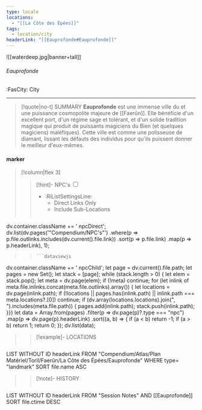 ```yaml
---
type: locale
locations:
  - "[[La Côte des Épées]]"
tags:
  - location/city
headerLink: "[[Eauprofonde#Eauprofonde]]"
---
```


![[waterdeep.jpg|banner+tall]]
###### Eauprofonde
<span class="sub2">:FasCity: City</span>
___

> [!quote|no-t] SUMMARY
>**Eauprofonde** est une immense ville du et une puissance cosmopolite majeure de [[Faerûn]]. Elle bénéficie d'un excellent port, d'un régime sage et tolérant, et d'un solide tradition magique qui produit de puissants magiciens du Bien (et quelques magiciens) maléfiques). Cette ville est comme une polisseuse de diamant, lissant les défauts des individus pour qu'ils puissent donner le meilleur d'eux-mêmes.
#### marker
> [!column|flex 3]
> > [!hint]-  NPC's
> > <input type="checkbox" id="npc"/><ul class="sortMenu"><li class="sortIcon">:RiListSettingsLine:<ul class="dropdown npcedit"><li><label for="npc" class="directLabel active">Direct Links Only</label></li><li><label for="npc" class="childLabel">Include Sub-Locations</label></li></ul></li></ul>
> >```dataviewjs
dv.container.className += ' npcDirect';
dv.list(dv.pages('"Compendium/NPC\'s"')
 .where(p => p.file.outlinks.includes(dv.current().file.link))
.sort(p => p.file.link)
.map(p => p.headerLink), 1);
>>```
>>```dataviewjs
dv.container.className += ' npcChild';
let page = dv.current().file.path;
let pages = new Set();
let stack = [page];
while (stack.length > 0) {
let elem = stack.pop();
let meta = dv.page(elem);
if (!meta) continue;
for (let inlink of meta.file.inlinks.concat(meta.file.outlinks).array()) {
let locations = dv.page(inlink.path);
if (!locations || pages.has(inlink.path) || inlink.path === meta.locations?.[0]) continue;
 if (dv.array(locations.locations).join(", ").includes(meta.file.path)) {
 pages.add(inlink.path);
 stack.push(inlink.path);
}}}
let data = Array.from(pages)
.filter(p => dv.page(p)?.type === "npc")
.map(p => dv.page(p).headerLink)
.sort((a, b) => {
if (a < b) return -1;
if (a > b) return 1;
return 0;
});
dv.list(data);
> 
>> [!example]- LOCATIONS
>>```dataview
LIST WITHOUT ID headerLink
FROM "Compendium/Atlas/Plan Matériel/Toril/Faerûn/La Côte des Épées/Eauprofonde"
WHERE type= "landmark"
SORT file.name ASC
>
>> [!note]- HISTORY
>>```dataview
LIST WITHOUT ID headerLink
FROM "Session Notes" AND [[Eauprofonde]]
SORT file.ctime DESC